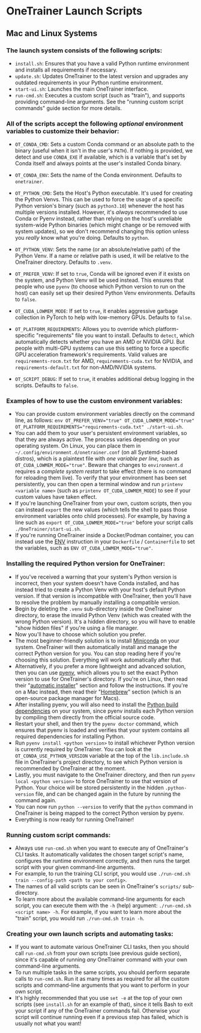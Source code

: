 # OneTrainer Launch Scripts


## Mac and Linux Systems

### The launch system consists of the following scripts:

- `install.sh`: Ensures that you have a valid Python runtime environment and installs all requirements if necessary.
- `update.sh`: Updates OneTrainer to the latest version and upgrades any outdated requirements in your Python runtime environment.
- `start-ui.sh`: Launches the main OneTrainer interface.
- `run-cmd.sh`: Executes a custom script (such as "train"), and supports providing command-line arguments. See the "running custom script commands" guide section for more details.


### All of the scripts accept the following *optional* environment variables to customize their behavior:

- `OT_CONDA_CMD`: Sets a custom Conda command or an absolute path to the binary (useful when it isn't in the user's `PATH`). If nothing is provided, we detect and use `CONDA_EXE` if available, which is a variable that's set by Conda itself and always points at the user's installed Conda binary.

- `OT_CONDA_ENV`: Sets the name of the Conda environment. Defaults to `onetrainer`.

- `OT_PYTHON_CMD`: Sets the Host's Python executable. It's used for creating the Python Venvs. This can be used to force the usage of a specific Python version's binary (such as `python3.10`) whenever the host has multiple versions installed. However, it's *always* recommended to use Conda or Pyenv instead, rather than relying on the host's unreliable system-wide Python binaries (which might change or be removed with system updates), so we don't recommend changing this option unless you *really* know what you're doing. Defaults to `python`.

- `OT_PYTHON_VENV`: Sets the name (or an absolute/relative path) of the Python Venv. If a name or relative path is used, it will be relative to the OneTrainer directory. Defaults to `.venv`.

- `OT_PREFER_VENV`: If set to `true`, Conda will be ignored even if it exists on the system, and Python Venv will be used instead. This ensures that people who use `pyenv` (to choose which Python version to run on the host) can easily set up their desired Python Venv environments. Defaults to `false`.

- `OT_CUDA_LOWMEM_MODE`: If set to `true`, it enables aggressive garbage collection in PyTorch to help with low-memory GPUs. Defaults to `false`.

- `OT_PLATFORM_REQUIREMENTS`: Allows you to override which platform-specific "requirements" file you want to install. Defaults to `detect`, which automatically detects whether you have an AMD or NVIDIA GPU. But people with multi-GPU systems can use this setting to force a specific GPU acceleration framework's requirements. Valid values are `requirements-rocm.txt` for AMD, `requirements-cuda.txt` for NVIDIA, and `requirements-default.txt` for non-AMD/NVIDIA systems.

- `OT_SCRIPT_DEBUG`: If set to `true`, it enables additional debug logging in the scripts. Defaults to `false`.


### Examples of how to use the custom environment variables:

- You can provide custom environment variables directly on the command line, as follows: `env OT_PREFER_VENV="true" OT_CUDA_LOWMEM_MODE="true" OT_PLATFORM_REQUIREMENTS="requirements-cuda.txt" ./start-ui.sh`.
- You can add them to your user's persistent environment variables, so that they are always active. The process varies depending on your operating system. On Linux, you can place them in `~/.config/environment.d/onetrainer.conf` (on all Systemd-based distros), which is a plaintext file with *one variable per line,* such as `OT_CUDA_LOWMEM_MODE="true"`. Beware that changes to `environment.d` requires a *complete system restart* to take effect (there is no command for reloading them live). To verify that your environment has been set persistently, you can then open a terminal window and run `printenv <variable name>` (such as `printenv OT_CUDA_LOWMEM_MODE`) to see if your custom values have taken effect.
- If you're launching OneTrainer from your own, custom scripts, then you can instead `export` the new values (which tells the shell to pass those environment variables onto child processes). For example, by having a line such as `export OT_CUDA_LOWMEM_MODE="true"` before your script calls `./OneTrainer/start-ui.sh`.
- If you're running OneTrainer inside a Docker/Podman container, you can instead use the [ENV](https://docs.docker.com/reference/dockerfile/#env) instruction in your `Dockerfile` / `Containerfile` to set the variables, such as `ENV OT_CUDA_LOWMEM_MODE="true"`.


### Installing the required Python version for OneTrainer:

- If you've received a warning that your system's Python version is incorrect, then your system doesn't have Conda installed, and has instead tried to create a Python Venv with your host's default Python version. If that version is incompatible with OneTrainer, then you'll have to resolve the problem by manually installing a compatible version.
- Begin by deleting the `.venv` sub-directory inside the OneTrainer directory, to erase the invalid Python Venv (which was created with the wrong Python version). It's a hidden directory, so you will have to enable "show hidden files" if you're using a file manager.
- Now you'll have to choose which solution you prefer.
- The most beginner-friendly solution is to install [Miniconda](https://docs.anaconda.com/miniconda/) on your system. OneTrainer will then automatically install and manage the correct Python version for you. You can stop reading here if you're choosing this solution. Everything will work automatically after that.
- Alternatively, if you prefer a more lightweight and advanced solution, then you can use [pyenv](https://github.com/pyenv/pyenv), which allows you to set the exact Python version to use for OneTrainer's directory. If you're on Linux, then read their "[automatic installer](https://github.com/pyenv/pyenv?tab=readme-ov-file#automatic-installer)" section and follow the instructions. If you're on a Mac instead, then read their "[Homebrew](https://github.com/pyenv/pyenv?tab=readme-ov-file#homebrew-in-macos)" section (which is an open-source package manager for Macs).
- After installing pyenv, you will also need to install the [Python build dependencies](https://github.com/pyenv/pyenv/wiki#suggested-build-environment) on your system, since pyenv installs each Python version by compiling them directly from the official source code.
- Restart your shell, and then try the `pyenv doctor` command, which ensures that pyenv is loaded and verifies that your system contains all required dependencies for installing Python.
- Run `pyenv install <python version>` to install whichever Python version is currently required by OneTrainer. You can look at the `OT_CONDA_USE_PYTHON_VERSION` variable at the top of the `lib.include.sh` file in OneTrainer's project directory, to see which Python version is recommended by OneTrainer at the moment.
- Lastly, you must navigate to the OneTrainer directory, and then run `pyenv local <python version>` to force OneTrainer to use that version of Python. Your choice will be stored persistently in the hidden `.python-version` file, and can be changed again in the future by running the command again.
- You can now run `python --version` to verify that the `python` command in OneTrainer is being mapped to the correct Python version by pyenv.
- Everything is now ready for running OneTrainer!


### Running custom script commands:

- Always use `run-cmd.sh` when you want to execute any of OneTrainer's CLI tasks. It automatically validates the chosen target script's name, configures the runtime environment correctly, and then runs the target script with your given command-line arguments.
- For example, to run the training CLI script, you would use `./run-cmd.sh train --config-path <path to your config>`.
- The names of all valid scripts can be seen in OneTrainer's `scripts/` sub-directory.
- To learn more about the available command-line arguments for each script, you can execute them with the `-h` (help) argument: `./run-cmd.sh <script name> -h`. For example, if you want to learn more about the "train" script, you would run `./run-cmd.sh train -h`.


### Creating your own launch scripts and automating tasks:

- If you want to automate various OneTrainer CLI tasks, then you should call `run-cmd.sh` from your own scripts (see previous guide section), since it's capable of running *any* OneTrainer command with your own command-line arguments.
- To run multiple tasks in the same scripts, you should perform separate calls to `run-cmd.sh`. Run it as many times as required for all the custom scripts and command-line arguments that you want to perform in your own script.
- It's highly recommended that you use `set -e` at the top of your own scripts (see `install.sh` for an example of that), since it tells Bash to exit your script if any of the OneTrainer commands fail. Otherwise your script will continue running even if a previous step has failed, which is usually not what you want!
